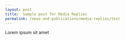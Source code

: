 ```yaml
---
layout: post
title:  Sample post for Media Replies
permalink: /news-and-publications/media-replies/test
---
```

Lorem ipsum sit amet

